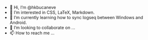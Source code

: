 - 👋 Hi, I’m @hkbucaneve
- 👀 I’m interested in CSS, LaTeX, Markdown.
- 🌱 I’m currently learning how to sync logseq between Windows and Android.
- 💞️ I’m looking to collaborate on ...
- 📫 How to reach me ...

<!---
hkbucaneve/hkbucaneve is a ✨ special ✨ repository because its `README.md` (this file) appears on your GitHub profile.
You can click the Preview link to take a look at your changes.
--->
